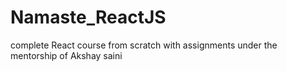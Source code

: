 # Namaste_ReactJS
complete React course  from scratch  with assignments under the mentorship of Akshay saini 
